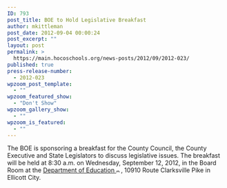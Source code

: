 ```yaml
---
ID: 793
post_title: BOE to Hold Legislative Breakfast
author: mkittleman
post_date: 2012-09-04 00:00:24
post_excerpt: ""
layout: post
permalink: >
  https://main.hocoschools.org/news-posts/2012/09/2012-023/
published: true
press-release-number:
  - 2012-023
wpzoom_post_template:
  - ""
wpzoom_featured_show:
  - "Don't Show"
wpzoom_gallery_show:
  - ""
wpzoom_is_featured:
  - ""
---
```

The BOE is sponsoring a breakfast for the County Council, the County Executive and State Legislators to discuss legislative issues. The breakfast will be held at 8:30 a.m. on Wednesday, September 12, 2012, in the Board Room at the <a href="http://maps.google.com/maps?hl=en&amp;q=10910+Clarksville+Pike,+Ellicott+City,+MD+21042&amp;btnG=Search" target="_blank">Department of Education <img alt="new webpage icon" src="http://www.hcpss.org/images/new_webpage.gif" width="11" height="10" align="bottom" border="0" /></a>, 10910 Route Clarksville Pike in Ellicott City.